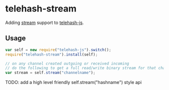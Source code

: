 telehash-stream
==========

Adding [stream](http://nodejs.org/api/stream.html) support to [telehash-js](https://github.com/telehash/thjs).

## Usage

```js
var self = new require("telehash-js").switch();
require("telehash-stream").install(self);

// on any channel created outgoing or received incoming 
// do the following to get a full read/write binary stream for that channel
var stream = self.stream("channelname");
```

TODO: add a high level friendly self.stream("hashname") style api
